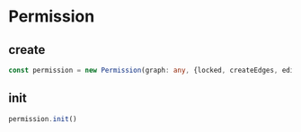 # Permission

## create

```ts
const permission = new Permission(graph: any, {locked, createEdges, editEdges, editVertices, cloneCells})
```

## init

```ts
permission.init()
```